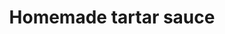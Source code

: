 ---
title: Homemade tartar sauce
favorite: true
source: 
source_url: 
yield: 
active_time: 
total_time: 
tags: condiments
ingredients: "<ul><li>1 cup mayo</li>
	<li>Salt and pepper</li>
	<li>1 tsp lemon juice</li>
	<li>1/2 tsp horseradish sauce</li>
	<li>2 tbsp spicy pickle, chopped fine</li>
	<li>1/2 tsp onion powder</li></ul>"
instructions:
---